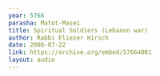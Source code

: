 ```yaml
---
year: 5766
parasha: Matot-Masei
title: Spiritual Soldiers (Lebanon war)
author: Rabbi Eliezer Hirsch
date: 2006-07-22
link: https://archive.org/embed/57664081
layout: audio
---
```


